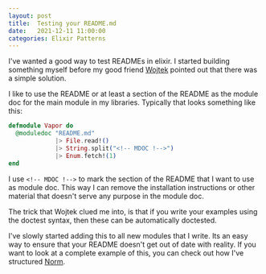 ```yaml
---
layout: post
title:  Testing your README.md
date:   2021-12-11 11:00:00
categories: Elixir Patterns
---
```


I've wanted a good way to test READMEs in elixir. I started building something myself
before my good friend [Wojtek]() pointed out that there was a simple solution.

I like to use the README or at least a section of the README as the module doc
for the main module in my libraries. Typically that looks something like this:

```elixir
defmodule Vapor do                                                              
  @moduledoc "README.md"
             |> File.read!()
             |> String.split("<!-- MDOC !-->")
             |> Enum.fetch!(1)                                                  
end
```

I use `<!-- MDOC !-->` to mark the section of the README that I want to use as module doc. This way I can remove the installation instructions or other material that doesn't serve any purpose in the module doc.

The trick that Wojtek clued me into, is that if you write your examples using the doctest syntax, then these can be automatically doctested.

I've slowly started adding this to all new modules that I write. Its an easy way to ensure that your README doesn't get out of date with reality. If you want to look at a complete example of this, you can check out how I've structured [Norm](https://github.com/elixir-toniq/norm).
